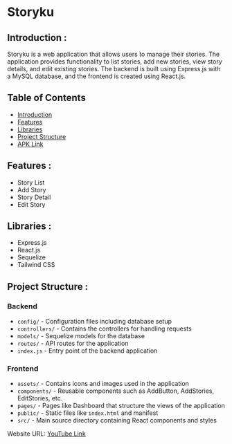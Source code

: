 # Storyku

## <a name="introduction"></a> Introduction :
Storyku is a web application that allows users to manage their stories. The application provides functionality to list stories, add new stories, view story details, and edit existing stories. The backend is built using Express.js with a MySQL database, and the frontend is created using React.js.

## Table of Contents

- [Introduction](#introduction)
- [Features](#features)
- [Libraries](#libraries)
- [Project Structure](#project-structures)
- [APK Link](#apk-link)

## <a name="features"></a> Features :
- Story List
- Add Story
- Story Detail
- Edit Story

## <a name="libraries"></a> Libraries :
- Express.js
- React.js
- Sequelize
- Tailwind CSS

## <a name="project-structures"></a> Project Structure :
### Backend
* `config/` - Configuration files including database setup
* `controllers/` - Contains the controllers for handling requests
* `models/` - Sequelize models for the database
* `routes/` - API routes for the application
* `index.js` - Entry point of the backend application

### Frontend
* `assets/` - Contains icons and images used in the application
* `components/` - Reusable components such as AddButton, AddStories, EditStories, etc.
* `pages/` - Pages like Dashboard that structure the views of the application
* `public/` - Static files like `index.html` and manifest
* `src/` - Main source directory containing React components and styles

Website URL: [YouTube Link](https://your-youtube-link-here)

